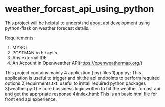 # weather_forcast_api_using_python
This project will be helpful to understand about api development using python-flask on weather forecast details.

Requirements:
1) MYSQL
2) POSTMAN to hit api's
3) Any  external IDE
4) An Account in Openweather API(https://openweathermap.org/)







This project contains mainly 4 application (.py) files
1)app.py: This application is useful to trigger and hit the api endpoints to perform required options
2)requirments.txt: useful to install required python packages
3)weather.py:The core bussiness logic written to hit the weather forcast api and get the apprpriate response
4)index.html: This is an basic html file for front end api experience.


